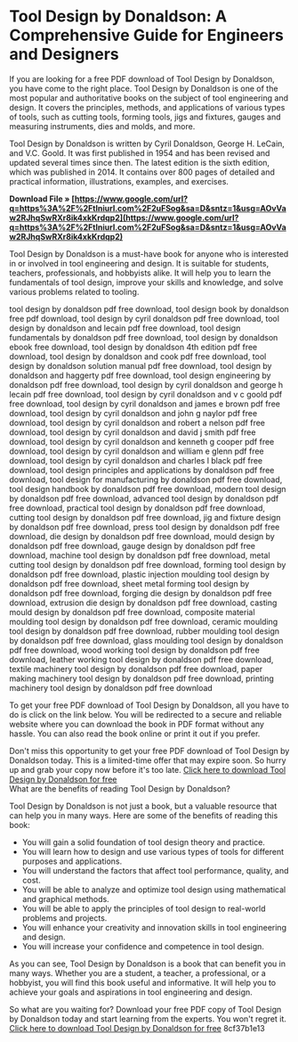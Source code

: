 
 
# Tool Design by Donaldson: A Comprehensive Guide for Engineers and Designers
  
If you are looking for a free PDF download of Tool Design by Donaldson, you have come to the right place. Tool Design by Donaldson is one of the most popular and authoritative books on the subject of tool engineering and design. It covers the principles, methods, and applications of various types of tools, such as cutting tools, forming tools, jigs and fixtures, gauges and measuring instruments, dies and molds, and more.
  
Tool Design by Donaldson is written by Cyril Donaldson, George H. LeCain, and V.C. Goold. It was first published in 1954 and has been revised and updated several times since then. The latest edition is the sixth edition, which was published in 2014. It contains over 800 pages of detailed and practical information, illustrations, examples, and exercises.
 
**Download File » [https://www.google.com/url?q=https%3A%2F%2Ftlniurl.com%2F2uFSog&sa=D&sntz=1&usg=AOvVaw2RJhqSwRXr8ik4xkKrdqp2](https://www.google.com/url?q=https%3A%2F%2Ftlniurl.com%2F2uFSog&sa=D&sntz=1&usg=AOvVaw2RJhqSwRXr8ik4xkKrdqp2)**


  
Tool Design by Donaldson is a must-have book for anyone who is interested in or involved in tool engineering and design. It is suitable for students, teachers, professionals, and hobbyists alike. It will help you to learn the fundamentals of tool design, improve your skills and knowledge, and solve various problems related to tooling.
 
tool design by donaldson pdf free download,  tool design book by donaldson free pdf download,  tool design by cyril donaldson pdf free download,  tool design by donaldson and lecain pdf free download,  tool design fundamentals by donaldson pdf free download,  tool design by donaldson ebook free download,  tool design by donaldson 4th edition pdf free download,  tool design by donaldson and cook pdf free download,  tool design by donaldson solution manual pdf free download,  tool design by donaldson and haggerty pdf free download,  tool design engineering by donaldson pdf free download,  tool design by cyril donaldson and george h lecain pdf free download,  tool design by cyril donaldson and v c goold pdf free download,  tool design by cyril donaldson and james e brown pdf free download,  tool design by cyril donaldson and john g naylor pdf free download,  tool design by cyril donaldson and robert a nelson pdf free download,  tool design by cyril donaldson and david j smith pdf free download,  tool design by cyril donaldson and kenneth g cooper pdf free download,  tool design by cyril donaldson and william e glenn pdf free download,  tool design by cyril donaldson and charles l black pdf free download,  tool design principles and applications by donaldson pdf free download,  tool design for manufacturing by donaldson pdf free download,  tool design handbook by donaldson pdf free download,  modern tool design by donaldson pdf free download,  advanced tool design by donaldson pdf free download,  practical tool design by donaldson pdf free download,  cutting tool design by donaldson pdf free download,  jig and fixture design by donaldson pdf free download,  press tool design by donaldson pdf free download,  die design by donaldson pdf free download,  mould design by donaldson pdf free download,  gauge design by donaldson pdf free download,  machine tool design by donaldson pdf free download,  metal cutting tool design by donaldson pdf free download,  forming tool design by donaldson pdf free download,  plastic injection moulding tool design by donaldson pdf free download,  sheet metal forming tool design by donaldson pdf free download,  forging die design by donaldson pdf free download,  extrusion die design by donaldson pdf free download,  casting mould design by donaldson pdf free download,  composite material moulding tool design by donaldson pdf free download,  ceramic moulding tool design by donaldson pdf free download,  rubber moulding tool design by donaldson pdf free download,  glass moulding tool design by donaldson pdf free download,  wood working tool design by donaldson pdf free download,  leather working tool design by donaldson pdf free download,  textile machinery tool design by donaldson pdf free download,  paper making machinery tool design by donaldson pdf free download,  printing machinery tool design by donaldson pdf free download
  
To get your free PDF download of Tool Design by Donaldson, all you have to do is click on the link below. You will be redirected to a secure and reliable website where you can download the book in PDF format without any hassle. You can also read the book online or print it out if you prefer.
  
Don't miss this opportunity to get your free PDF download of Tool Design by Donaldson today. This is a limited-time offer that may expire soon. So hurry up and grab your copy now before it's too late.
  [Click here to download Tool Design by Donaldson for free](https://example.com/tooldesignbydonaldsonfreepdfdownload)  
What are the benefits of reading Tool Design by Donaldson?
  
Tool Design by Donaldson is not just a book, but a valuable resource that can help you in many ways. Here are some of the benefits of reading this book:
  
- You will gain a solid foundation of tool design theory and practice.
- You will learn how to design and use various types of tools for different purposes and applications.
- You will understand the factors that affect tool performance, quality, and cost.
- You will be able to analyze and optimize tool design using mathematical and graphical methods.
- You will be able to apply the principles of tool design to real-world problems and projects.
- You will enhance your creativity and innovation skills in tool engineering and design.
- You will increase your confidence and competence in tool design.

As you can see, Tool Design by Donaldson is a book that can benefit you in many ways. Whether you are a student, a teacher, a professional, or a hobbyist, you will find this book useful and informative. It will help you to achieve your goals and aspirations in tool engineering and design.
  
So what are you waiting for? Download your free PDF copy of Tool Design by Donaldson today and start learning from the experts. You won't regret it.
  [Click here to download Tool Design by Donaldson for free](https://example.com/tooldesignbydonaldsonfreepdfdownload) 8cf37b1e13
 
